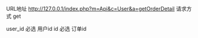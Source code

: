 
URL地址
http://127.0.0.1/index.php?m=Api&c=User&a=getOrderDetail
请求方式
get

user_id
必选
用户id
id
必选
订单id